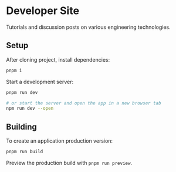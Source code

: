 # Developer Site

Tutorials and discussion posts on various engineering technologies.

## Setup

After cloning project, install dependencies:

```bash
pnpm i
```

Start a development server:

```bash
pnpm run dev

# or start the server and open the app in a new browser tab
npm run dev --open
```

## Building

To create an application production version:

```bash
pnpm run build
```

Preview the production build with `pnpm run preview`.

<!-- > To deploy your app, you may need to install an [adapter](https://kit.svelte.dev/docs/adapters) for your target environment. -->
